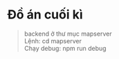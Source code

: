 # Đồ án cuối kì
>backend ở thư mục mapserver   
>Lệnh: cd mapserver  
>Chạy debug: npm run debug
 

